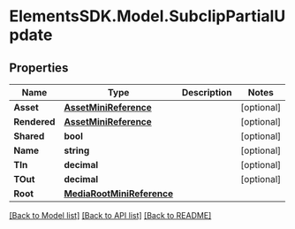 # ElementsSDK.Model.SubclipPartialUpdate

## Properties

Name | Type | Description | Notes
------------ | ------------- | ------------- | -------------
**Asset** | [**AssetMiniReference**](AssetMiniReference.md) |  | [optional] 
**Rendered** | [**AssetMiniReference**](AssetMiniReference.md) |  | [optional] 
**Shared** | **bool** |  | [optional] 
**Name** | **string** |  | [optional] 
**TIn** | **decimal** |  | [optional] 
**TOut** | **decimal** |  | [optional] 
**Root** | [**MediaRootMiniReference**](MediaRootMiniReference.md) |  | 

[[Back to Model list]](../README.md#documentation-for-models) [[Back to API list]](../README.md#documentation-for-api-endpoints) [[Back to README]](../README.md)

